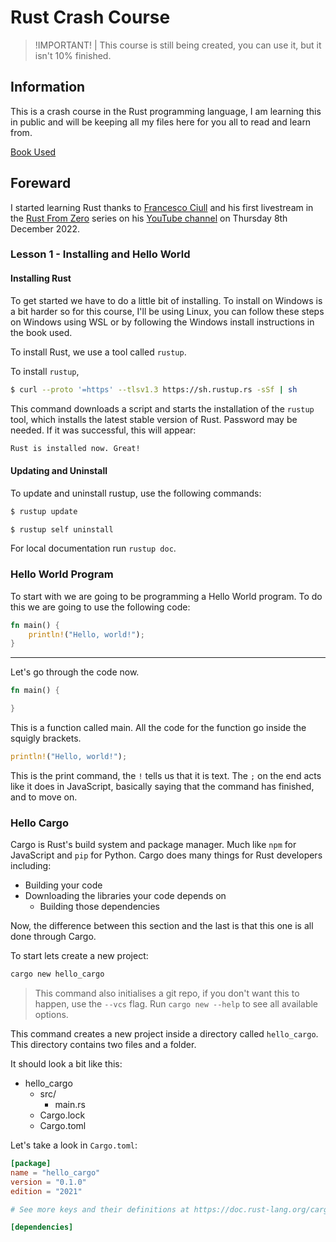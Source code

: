 # Rust Crash Course

  > !IMPORTANT! | This course is still being created, you can use it, but it isn't 10% finished.

## Information
This is a crash course in the Rust programming language, I am learning this in public and will be keeping all my files here for you all to read and learn from.

[Book Used](https://doc.rust-lang.org/book/)

## Foreward
I started learning Rust thanks to [Francesco Ciull]() and his first livestream in the [Rust From Zero]() series on his [YouTube channel]() on Thursday 8th December 2022.

### Lesson 1 - Installing and Hello World
#### Installing Rust
To get started we have to do a little bit of installing. To install on Windows is a bit harder so for this course, I'll be using Linux, you can follow these steps on Windows using WSL or by following the Windows install instructions in the book used.

To install Rust, we use a tool called `rustup`.

To install `rustup`,
```bash
$ curl --proto '=https' --tlsv1.3 https://sh.rustup.rs -sSf | sh
```
This command downloads a script and starts the installation of the `rustup` tool, which installs the latest stable version of Rust. Password may be needed. If it was successful, this will appear:
```bash
Rust is installed now. Great!
```
#### Updating and Uninstall
To update and uninstall rustup, use the following commands:
```bash
$ rustup update
```
```bash
$ rustup self uninstall
```

For local documentation run `rustup doc`.

### Hello World Program
To start with we are going to be programming a Hello World program.
To do this we are going to use the following code:
```rust
fn main() {
    println!("Hello, world!");
}
```

---

Let's go through the code now.


```rust
fn main() {

}
```
This  is a function called main. All the code for the function go inside the squigly brackets.

```rust
println!("Hello, world!");
```
This is the print command, the `!` tells us that it is text. The `;` on the end acts like it does in JavaScript, basically saying that the command has finished, and to move on.

### Hello Cargo
Cargo is Rust's build system and package manager. Much like `npm` for JavaScript and `pip` for Python. Cargo does many things for Rust developers including:
  - Building your code
  - Downloading the libraries your code depends on
    -  Building those dependencies

Now, the difference between this section and the last is that this one is all done through Cargo.

To start lets create a new project:
```bash
cargo new hello_cargo
```

 > This command also initialises a git repo, if you don't want this to happen, use the `--vcs` flag. Run `cargo new --help` to see all available options.

 This command creates a new project inside a directory called `hello_cargo`. This directory contains two files and a folder.

It should look a bit like this:

  - hello_cargo
    - src/
      - main.rs
    - Cargo.lock
    - Cargo.toml

Let's take a look in `Cargo.toml`:
```toml
[package]
name = "hello_cargo"
version = "0.1.0"
edition = "2021"

# See more keys and their definitions at https://doc.rust-lang.org/cargo/reference/manifest.html

[dependencies]

```

